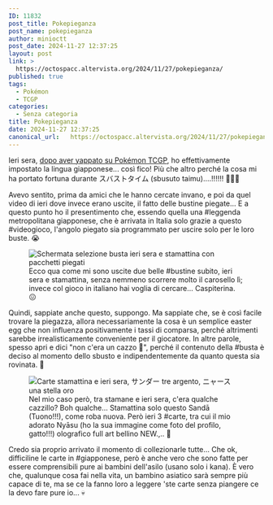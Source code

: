 ```yaml
---
ID: 11832
post_title: Pokepieganza
post_name: pokepieganza
author: minioctt
post_date: 2024-11-27 12:37:25
layout: post
link: >
  https://octospacc.altervista.org/2024/11/27/pokepieganza/
published: true
tags:
  - Pokémon
  - TCGP
categories:
  - Senza categoria
title: Pokepieganza
date: 2024-11-27 12:37:25
canonical_url:   https://octospacc.altervista.org/2024/11/27/pokepieganza/
---
```

<!-- wp:paragraph -->
<p>Ieri sera, <a href="/microblog-mirror/2024/11/26/pokecartacce/">dopo aver yappato su Pokémon TCGP</a>, ho effettivamente impostato la lingua giapponese... così fico! Più che altro perché la cosa mi ha portato fortuna durante スバストタイム (sbusuto taimu)....!!!!!! 🥰🤗😚</p>
<!-- /wp:paragraph -->

<!-- wp:paragraph -->
<p>Avevo sentito, prima da amici che le hanno cercate invano, e poi da quel video di ieri dove invece erano uscite, il fatto delle bustine piegate... E a questo punto ho il presentimento che, essendo quella una #leggenda metropolitana giapponese, che è arrivata in Italia solo grazie a questo #videogioco, l'angolo piegato sia programmato per uscire solo per le loro buste. 😭</p>
<!-- /wp:paragraph -->

<!-- wp:paragraph -->
<p></p>
<!-- /wp:paragraph -->

<!-- wp:image {"id":11828,"sizeSlug":"large","linkDestination":"none"} -->
<figure class="wp-block-image size-large"><img src="{{site.cdnurl}}/assets/uploads/2024/11/img_20241127_1148544939821185026225505-scaled.jpg" alt="Schermata selezione busta ieri sera e stamattina con pacchetti piegati " class="wp-image-11828"/><figcaption class="wp-element-caption">Ecco qua come mi sono uscite due belle #bustine subito, ieri sera e stamattina, senza nemmeno scorrere molto il carosello lì; invece col gioco in italiano hai voglia di cercare... Caspiterina. 😖</figcaption></figure>
<!-- /wp:image -->

<!-- wp:paragraph -->
<p></p>
<!-- /wp:paragraph -->

<!-- wp:paragraph -->
<p>Quindi, sappiate anche questo, suppongo. Ma sappiate che, se è così facile trovare la piegazza, allora necessariamente la cosa è un semplice easter egg che non influenza positivamente i tassi di comparsa, perché altrimenti sarebbe irrealisticamente conveniente per il giocatore. In altre parole, spesso apri e dici "non c'era un cazzo 🥲", perché il contenuto della #busta è deciso al momento dello sbusto e indipendentemente da quanto questa sia rovinata. 🤧</p>
<!-- /wp:paragraph -->

<!-- wp:paragraph -->
<p></p>
<!-- /wp:paragraph -->

<!-- wp:image {"id":11827,"sizeSlug":"large","linkDestination":"none"} -->
<figure class="wp-block-image size-large"><img src="{{site.cdnurl}}/assets/uploads/2024/11/img_20241127_1145508472594339413485758-scaled.jpg" alt="Carte stamattina e ieri sera, サンダー tre argento, ニャース una stella oro" class="wp-image-11827"/><figcaption class="wp-element-caption">Nel mio caso però, tra stamane e ieri sera, c'era qualche cazzillo? Boh qualche... Stamattina solo questo Sandā (Tuono!!!), come roba nuova. Però ieri 3 #carte, tra cui il mio adorato Nyāsu (ho la sua immagine come foto del profilo, gatto!!!) olografico full art bellino NEW.,.. 💖</figcaption></figure>
<!-- /wp:image -->

<!-- wp:paragraph -->
<p></p>
<!-- /wp:paragraph -->

<!-- wp:paragraph -->
<p>Credo sia proprio arrivato il momento di collezionarle tutte... Che ok, difficiline le carte in #giapponese, però è anche vero che sono fatte per essere comprensibili pure ai bambini dell'asilo (usano solo i kana). È vero che, qualunque cosa fai nella vita, un bambino asiatico sarà sempre più capace di te, ma se ce la fanno loro a leggere 'ste carte senza piangere ce la devo fare pure io... 💀</p>
<!-- /wp:paragraph -->